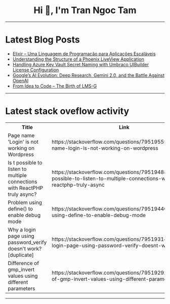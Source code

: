 <h1 align="center">Hi 👋, I'm Tran Ngoc Tam</h1>

---

# Latest Blog Posts 
<!-- BLOG-POST-LIST:START -->
- [Elixir – Uma Linguagem de Programação para Aplicações Escaláveis](https://dev.to/actor-dev/elixir-uma-linguagem-de-programacao-para-aplicacoes-escalaveis-189o)
- [Understanding the Structure of a Phoenix LiveView Application](https://dev.to/msnmongare/understanding-the-structure-of-a-phoenix-liveview-application-1l8p)
- [Handling Azure Key Vault Secret Naming with Umbraco UIBuilder License Configuration](https://dev.to/erikjanwestendorp/handling-azure-key-vault-secret-naming-with-umbraco-uibuilder-license-configuration-ega)
- [Google’s AI Evolution: Deep Research, Gemini 2.0, and the Battle Against OpenAI](https://dev.to/james_lin_e0b4cf88eff0124/googles-ai-evolution-deep-research-gemini-20-and-the-battle-against-openai-3hdd)
- [From Idea to Code – The Birth of LMS-G](https://dev.to/benedict_baah/from-idea-to-code-the-birth-of-lms-g-3imo)
<!-- BLOG-POST-LIST:END -->

---

# Latest stack oveflow activity
<table>
  <tr><th>Title</th><th>Link</th></tr>
  <!-- STACKOVERFLOW:START --><tr><td>Page name &#39;Login&#39; is not working on Wordpress</td><td>https://stackoverflow.com/questions/79519555/page-name-login-is-not-working-on-wordpress</td></tr><tr><td>Is t possible to listen to multiple connections with ReactPHP truly async?</td><td>https://stackoverflow.com/questions/79519488/is-t-possible-to-listen-to-multiple-connections-with-reactphp-truly-async</td></tr><tr><td>Problem using define&lpar;&rpar; to enable debug mode</td><td>https://stackoverflow.com/questions/79519440/problem-using-define-to-enable-debug-mode</td></tr><tr><td>Why a login page using password_verify doesn&#39;t work? [duplicate]</td><td>https://stackoverflow.com/questions/79519314/why-a-login-page-using-password-verify-doesnt-work</td></tr><tr><td>Difference of gmp_invert values using different parameters</td><td>https://stackoverflow.com/questions/79519292/difference-of-gmp-invert-values-using-different-parameters</td></tr><!-- STACKOVERFLOW:END -->
</table>

---


